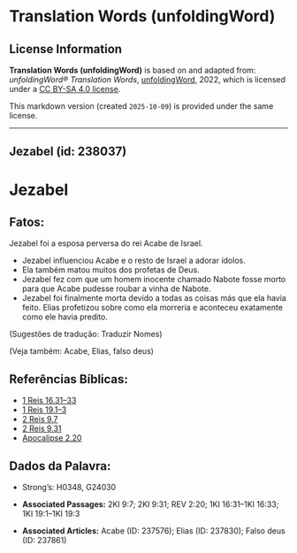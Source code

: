 # Translation Words (unfoldingWord)

## License Information

**Translation Words (unfoldingWord)** is based on and adapted from: _unfoldingWord® Translation Words_, [unfoldingWord](https://unfoldingword.org/utw), 2022, which is licensed under a [CC BY-SA 4.0 license](https://creativecommons.org/licenses/by-sa/4.0/legalcode.en).

This markdown version (created `2025-10-09`) is provided under the same license.



--------------------------------

## Jezabel (id: 238037)

Jezabel
=======

Fatos:
------

Jezabel foi a esposa perversa do rei Acabe de Israel.

* Jezabel influenciou Acabe e o resto de Israel a adorar ídolos.
* Ela também matou muitos dos profetas de Deus.
* Jezabel fez com que um homem inocente chamado Nabote fosse morto para que Acabe pudesse roubar a vinha de Nabote.
* Jezabel foi finalmente morta devido a todas as coisas más que ela havia feito. Elias profetizou sobre como ela morreria e aconteceu exatamente como ele havia predito.

(Sugestões de tradução: Traduzir Nomes)

(Veja também: Acabe, Elias, falso deus)

Referências Bíblicas:
---------------------

* [1 Reis 16\.31–33](https://ref.ly/1Kgs16:31-1Kgs16:33)
* [1 Reis 19\.1–3](https://ref.ly/1Kgs19:1-1Kgs19:3)
* [2 Reis 9\.7](https://ref.ly/2Kgs9:7)
* [2 Reis 9\.31](https://ref.ly/2Kgs9:31)
* [Apocalipse 2\.20](https://ref.ly/Rev2:20)

Dados da Palavra:
-----------------

* Strong’s: H0348, G24030

* **Associated Passages:** 2KI 9:7; 2KI 9:31; REV 2:20; 1KI 16:31–1KI 16:33; 1KI 19:1–1KI 19:3
* **Associated Articles:** Acabe (ID: 237576); Elias (ID: 237830); Falso deus (ID: 237861)

